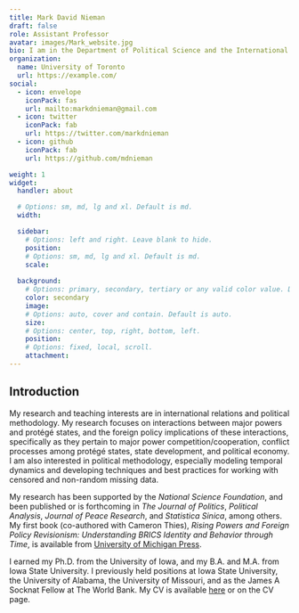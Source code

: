 ```yaml
---
title: Mark David Nieman
draft: false
role: Assistant Professor
avatar: images/Mark_website.jpg
bio: I am in the Department of Political Science and the International Relations program of Trinity College at the University of Toronto.
organization:
  name: University of Toronto
  url: https://example.com/
social:
  - icon: envelope
    iconPack: fas
    url: mailto:markdnieman@gmail.com
  - icon: twitter
    iconPack: fab
    url: https://twitter.com/markdnieman
  - icon: github
    iconPack: fab
    url: https://github.com/mdnieman

weight: 1 
widget:
  handler: about

  # Options: sm, md, lg and xl. Default is md.
  width:

  sidebar:
    # Options: left and right. Leave blank to hide.
    position:
    # Options: sm, md, lg and xl. Default is md.
    scale:
  
  background:
    # Options: primary, secondary, tertiary or any valid color value. Default is primary.
    color: secondary
    image:
    # Options: auto, cover and contain. Default is auto.
    size:
    # Options: center, top, right, bottom, left.
    position:
    # Options: fixed, local, scroll.
    attachment: 
---
```


## Introduction

My research and teaching interests are in international relations and political methodology. My research focuses on interactions between major powers and protégé states, and the foreign policy implications of these interactions, specifically as they pertain to major power competition/cooperation, conflict processes among protégé states, state development, and political economy. I am also interested in political methodology, especially modeling temporal dynamics and developing techniques and best practices for working with censored and non-random missing data. 

My research has been supported by the *National Science Foundation*, and been published or is forthcoming in *The Journal of Politics*, *Political Analysis*, *Journal of Peace Research*, and *Statistica Sinica*, among others. My first book (co-authored with Cameron Thies), *Rising Powers and Foreign Policy Revisionism: Understanding BRICS Identity and Behavior through Time*, is available from <a href="https://www.press.umich.edu/9449686/rising_powers_and_foreign_policy_revisionism">University of Michigan Press</a>.  

I earned my Ph.D. from the University of Iowa, and my B.A. and M.A. from Iowa State University. I previously held positions at Iowa State University, the University of Alabama, the University of Missouri, and as the James A Socknat Fellow at The World Bank. My CV is available <a href="../materials/Nieman - CV - 06072021.pdf" target=_blank>here</a> or on the CV page.

